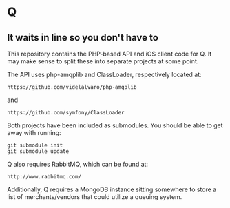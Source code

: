 Q
=

It waits in line so you don't have to
-------------------------------------

This repository contains the PHP-based API and iOS client code for Q. It 
may make sense to split these into separate projects at some point.

The API uses php-amqplib and ClassLoader, respectively located at:

    https://github.com/videlalvaro/php-amqplib

and

    https://github.com/symfony/ClassLoader

Both projects have been included as submodules. You should be able to 
get away with running:
   
    git submodule init
    git submodule update
    
Q also requires RabbitMQ, which can be found at:

    http://www.rabbitmq.com/

Additionally, Q requires a MongoDB instance sitting somewhere to store a 
list of merchants/vendors that could utilize a queuing system.
